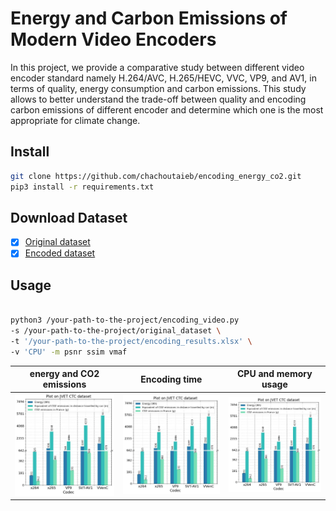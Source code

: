 # Energy and Carbon Emissions of Modern Video Encoders
In this project,  we provide a comparative study between different video encoder standard namely H.264/AVC, H.265/HEVC, VVC, VP9, and AV1,  in terms of quality, energy consumption and carbon emissions. This study allows  to better understand the trade-off between quality and encoding carbon emissions of different encoder and determine which one is the most appropriate for climate change.

## Install 


```bash
git clone https://github.com/chachoutaieb/encoding_energy_co2.git
pip3 install -r requirements.txt

```

## Download Dataset

- [x] [Original dataset](https://jvet.hhi.fraunhofer.de/)
- [x] [Encoded dataset](https://drive.google.com/uc?export=download&id=1ahQP7uaV7-ENN5bSBzgW3GAN72bnya6s)

## Usage

```bash

python3 /your-path-to-the-project/encoding_video.py
-s /your-path-to-the-project/original_dataset \
-t '/your-path-to-the-project/encoding_results.xlsx' \
-v 'CPU' -m psnr ssim vmaf


```
  energy and CO2 emissions     |  Encoding time                |  CPU and memory usage         | 
:-----------------------------:|:-----------------------------:|:-----------------------------:|
 ![](figures/Bar_dataset.jpg)  | ![](figures/Bar_dataset.jpg)  |  ![](figures/Bar_dataset.jpg) |



